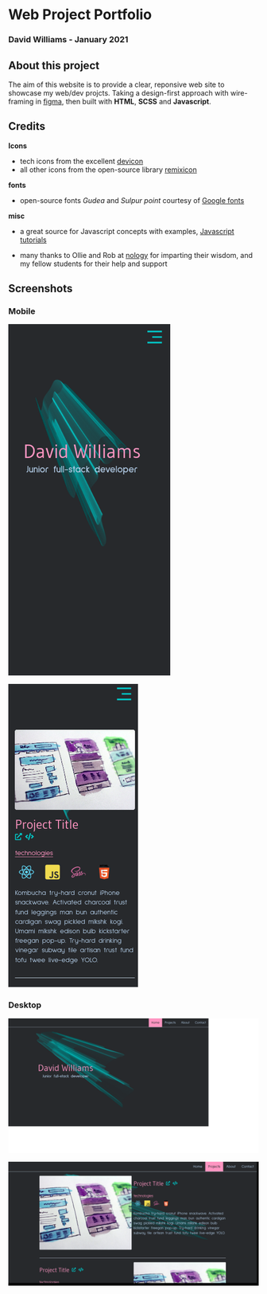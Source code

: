 # Web Project Portfolio

### David Williams - January 2021

## About this project

The aim of this website is to provide a clear, reponsive web site to showcase my web/dev projcts.
Taking a design-first approach with wire-framing in [figma](https://www.figma.com/file/1ZOT2ibmY9RSbWTX43jJBt/nology-testing?node-id=0%3A1), then built with **HTML**, **SCSS** and **Javascript**.

## Credits

**Icons**

- tech icons from the excellent [devicon](https://devicon.dev/)
- all other icons from the open-source library [remixicon](https://remixicon.com/)

**fonts**

- open-source fonts _Gudea_ and _Sulpur point_ courtesy of [Google fonts](https://fonts.google.com/)

**misc**

- a great source for Javascript concepts with examples, [Javascript tutorials](https://www.javascripttutorial.net)

- many thanks to Ollie and Rob at [nology](https://nology.io/) for imparting their wisdom, and my fellow students for their help and support

## Screenshots

### Mobile

![mobile landing page](./assets/nology_portfolio_mobile.png)

![mobile project page](./assets/nology_portfolio_mobile_2.png)

### Desktop

![desktop landing page](./assets/nology_portfolio_desktop.png)

![desktop project page](./assets/nology_portfolio_desktop_2.png)
